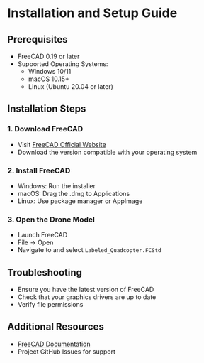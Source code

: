 # Installation and Setup Guide

## Prerequisites
- FreeCAD 0.19 or later
- Supported Operating Systems: 
  * Windows 10/11
  * macOS 10.15+
  * Linux (Ubuntu 20.04 or later)

## Installation Steps

### 1. Download FreeCAD
- Visit [FreeCAD Official Website](https://www.freecadweb.org/downloads.php)
- Download the version compatible with your operating system

### 2. Install FreeCAD
- Windows: Run the installer
- macOS: Drag the .dmg to Applications
- Linux: Use package manager or AppImage

### 3. Open the Drone Model
- Launch FreeCAD
- File → Open
- Navigate to and select `Labeled_Quadcopter.FCStd`

## Troubleshooting
- Ensure you have the latest version of FreeCAD
- Check that your graphics drivers are up to date
- Verify file permissions

## Additional Resources
- [FreeCAD Documentation](https://wiki.freecadweb.org/)
- Project GitHub Issues for support
